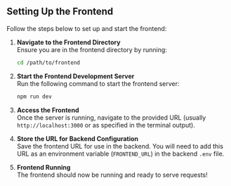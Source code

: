 ## Setting Up the Frontend

Follow the steps below to set up and start the frontend:

1. **Navigate to the Frontend Directory**  
   Ensure you are in the frontend directory by running:

   ```bash
   cd /path/to/frontend
   ```

2. **Start the Frontend Development Server**  
   Run the following command to start the frontend server:

   ```bash
   npm run dev
   ```

3. **Access the Frontend**  
   Once the server is running, navigate to the provided URL (usually `http://localhost:3000` or as specified in the terminal output).

4. **Store the URL for Backend Configuration**  
   Save the frontend URL for use in the backend. You will need to add this URL as an environment variable (`FRONTEND_URL`) in the backend `.env` file.

5. **Frontend Running**  
   The frontend should now be running and ready to serve requests!
